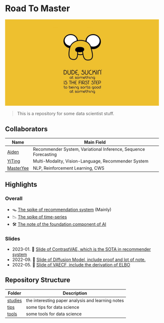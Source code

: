 # Road To Master
![jake](./assets/JakeQuotes.jpeg)
>  This is a repository for some data scientist stuff.

## Collaborators

| Name | Main Field  |
|-|-|
| [Aiden](https://github.com/Aidenzich) | Recommender System, Variational Inference, Sequence Forecasting |
| [YiTing](https://github.com/yiting-tom) | Multi-Modality, Vision-Language, Recommender System  |
| [MasterYee](https://github.com/Destiny0504) | NLP, Reinforcement Learning, CWS |

## Highlights
### Overall
- 🪤 [The spike of recommendation system](./studies/recsys/README.md) (Mainly)
- 📉 [The spike of time-series](./studies/timeseries/)
- 🛠️ [The note of the foundation component of AI](./studies/utils/)
### Slides
- 2023-01. 🦾 [Slide of ContrastVAE, which is the SOTA in recommender system](./studies/recsys/ContrastVAE/assets/slide.pdf)
- 2022-09. 🌊 [Slide of Diffusion Model, include proof and lot of note.](./studies/cv/diffusion/assets/DDPM_v3.pdf)
- 2022-05. 🤖 [Slide of VAECF, include the derivation of ELBO](./studies/recsys/VAECF/assets/vaecf_report.pdf)




## Repository Structure
| Folder | Description |
|-|-|
| [studies](./studies/) | the interesting paper analysis and learning notes |
| [tips](./tips) | some tips for data science |
| [tools](./tools/) | some tools for data science |